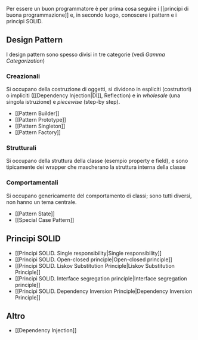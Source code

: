 Per essere un buon programmatore è per prima cosa seguire i [[principi di buona programmazione]] e, in secondo luogo, conoscere i pattern e i principi SOLID.

## Design Pattern
I design pattern sono spesso divisi in tre categorie (vedi *Gamma Categorization*)
### Creazionali
Si occupano della costruzione di oggetti, si dividono in espliciti (costruttori) o impliciti ([[Dependency Injection|DI]], Reflection) e in *wholesale* (una singola istruzione) e *piecewise* (step-by step).

* [[Pattern Builder]]
* [[Pattern Prototype]]
* [[Pattern Singleton]]
* [[Pattern Factory]]

### Strutturali
Si occupano della struttura della classe (esempio property e field), e sono tipicamente dei wrapper che mascherano la struttura interna della classe
### Comportamentali
Si occupano genericamente del comportamento di classi; sono tutti diversi, non hanno un tema centrale.

* [[Pattern State]]
* [[Special Case Pattern]]

## Principi SOLID

* [[Principi SOLID. Single responsibility|Single responsibility]]
* [[Principi SOLID. Open-closed principle|Open-closed principle]]
* [[Principi SOLID. Liskov Substitution Principle|Liskov Substitution Principle]]
* [[Principi SOLID. Interface segregation principle|Interface segregation principle]]
* [[Principi SOLID. Dependency Inversion Principle|Dependency Inversion Principle]]

## Altro
* [[Dependency Injection]]